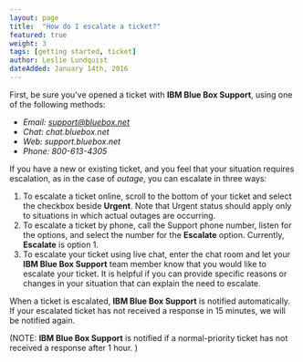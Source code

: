 ```yaml
---
layout: page
title:  "How do I escalate a ticket?"
featured: true
weight: 3
tags: [getting started, ticket]
author: Leslie Lundquist
dateAdded: January 14th, 2016
---
```


First, be sure you've opened a ticket with **IBM Blue Box Support**, using one of the following methods:

 - *Email: support@bluebox.net*
 - *Chat: chat.bluebox.net*
 - *Web: support.bluebox.net*
 - *Phone: 800-613-4305*

If you have a new or existing ticket, and you feel that your situation requires escalation, as in the case of _outage_, you can escalate in three ways:

1. To escalate a ticket online, scroll to the bottom of your ticket and select the checkbox beside **Urgent**. Note that Urgent status should apply only to situations in which actual outages are occurring.
2. To escalate a ticket by phone, call the Support phone number, listen for the options, and select the number for the **Escalate** option. Currently, **Escalate** is option 1.
3. To escalate your ticket using live chat, enter the chat room and let your **IBM Blue Box Support** team member know that you would like to escalate your ticket. It is helpful if you can provide specific reasons or changes in your situation that can explain the need to escalate.

When a ticket is escalated, **IBM Blue Box Support** is notified automatically. If your escalated ticket has not received a response in 15 minutes, we will be notified again.

(NOTE: **IBM Blue Box Support** is notified if a normal-priority ticket has not received a response after 1 hour. )
